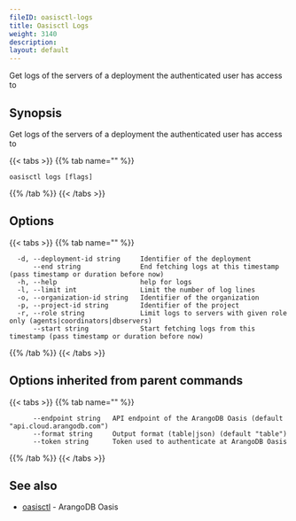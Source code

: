 ```yaml
---
fileID: oasisctl-logs
title: Oasisctl Logs
weight: 3140
description: 
layout: default
---
```

Get logs of the servers of a deployment the authenticated user has access to

## Synopsis

Get logs of the servers of a deployment the authenticated user has access to

{{< tabs >}}
{{% tab name="" %}}
```
oasisctl logs [flags]
```
{{% /tab %}}
{{< /tabs >}}

## Options

{{< tabs >}}
{{% tab name="" %}}
```
  -d, --deployment-id string     Identifier of the deployment
      --end string               End fetching logs at this timestamp (pass timestamp or duration before now)
  -h, --help                     help for logs
  -l, --limit int                Limit the number of log lines
  -o, --organization-id string   Identifier of the organization
  -p, --project-id string        Identifier of the project
  -r, --role string              Limit logs to servers with given role only (agents|coordinators|dbservers)
      --start string             Start fetching logs from this timestamp (pass timestamp or duration before now)
```
{{% /tab %}}
{{< /tabs >}}

## Options inherited from parent commands

{{< tabs >}}
{{% tab name="" %}}
```
      --endpoint string   API endpoint of the ArangoDB Oasis (default "api.cloud.arangodb.com")
      --format string     Output format (table|json) (default "table")
      --token string      Token used to authenticate at ArangoDB Oasis
```
{{% /tab %}}
{{< /tabs >}}

## See also

* [oasisctl](oasisctl-options)	 - ArangoDB Oasis

